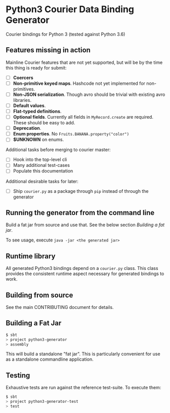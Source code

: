 Python3 Courier Data Binding Generator
==============================================

Courier bindings for Python 3 (tested against Python 3.6)

Features missing in action
--------------------------

Mainline Courier features that are not yet supported, but will be by the time
this thing is ready for submit:
  - [ ] **Coercers**
  - [ ] **Non-primitive keyed maps**. Hashcode not yet implemented for
        non-primitives.
  - [ ] **Non-JSON serialization**. Though avro should be trivial with existing
        avro libraries.
  - [ ] **Default values**.
  - [ ] **Flat-typed definitions**.
  - [ ] **Optional fields**. Currently all fields in `MyRecord.create` are
        required. These should be easy to add.
  - [ ] **Deprecation**.
  - [ ] **Enum properties**. No `Fruits.BANANA.property("color")`
  - [ ] **$UNKNOWN** on enums.
  
Additional tasks before merging to courier master:
  - [ ] Hook into the top-level cli
  - [ ] Many additional test-cases
  - [ ] Populate this documentation
  
Additional desirable tasks for later:
  - [ ] Ship `courier.py` as a package through `pip` instead of through the
        generator

Running the generator from the command line
-------------------------------------------

Build a fat jar from source and use that. See the below section *Building a fat jar*.

To see usage, execute `java -jar <the generated jar>`

Runtime library
---------------

All generated Python3 bindings depend on a `courier.py` class. This class provides the consistent
runtime aspect necessary for generated bindings to work.

Building from source
--------------------

See the main CONTRIBUTING document for details.

Building a Fat Jar
------------------

```bash
$ sbt
> project python3-generator
> assembly
```

This will build a standalone "fat jar". This is particularly convenient for use as a standalone
commandline application.

Testing
-------

Exhaustive tests are run against the reference test-suite. To execute them:

```bash
$ sbt
> project python3-generator-test
> test
```
